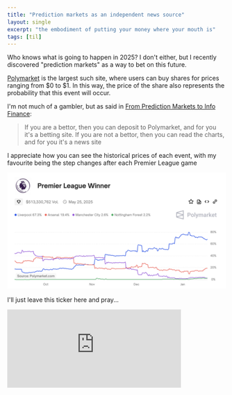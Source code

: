 ```yaml
---
title: "Prediction markets as an independent news source"
layout: single
excerpt: "the embodiment of putting your money where your mouth is"
tags: [til]
---
```


Who knows what is going to happen in 2025? I don't either, but I recently discovered "prediction markets" as a way to bet on this future.

[Polymarket](https://polymarket.com/) is the largest such site, where users can buy shares for prices ranging from $0 to $1. In this way, the price of the share also represents the probability that this event will occur. 

I'm not much of a gambler, but as said in [From Prediction Markets to Info Finance](https://vitalik.eth.limo/general/2024/11/09/infofinance.html):

> If you are a bettor, then you can deposit to Polymarket, and for you it's a betting site. If you are not a bettor, then you can read the charts, and for you it's a news site

I appreciate how you can see the historical prices of each event, with my favourite being the step changes after each Premier League game

![](/images/liverpool_win_league.png)

I'll just leave this ticker here and pray...
<iframe title="polymarket-market-iframe" src="https://embed.polymarket.com/market.html?market=liverpool-wins-the-premier-league&features=volume&theme=light" width="400" height="180" frameBorder="0" />

## Update

**Champions!**

The graph shows that Feb 22nd was the decisive weekend in the title race when:
- Arsenal lost 1-0 to West Ham
- Liverpool beat Man City 2-0

![](/images/liverpool_win_league_final.png)
